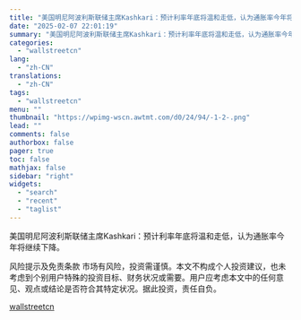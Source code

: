 ```yaml
---
title: "美国明尼阿波利斯联储主席Kashkari：预计利率年底将温和走低，认为通胀率今年将继续下降"
date: "2025-02-07 22:01:19"
summary: "美国明尼阿波利斯联储主席Kashkari：预计利率年底将温和走低，认为通胀率今年将继续下降。风险提示..."
categories:
  - "wallstreetcn"
lang:
  - "zh-CN"
translations:
  - "zh-CN"
tags:
  - "wallstreetcn"
menu: ""
thumbnail: "https://wpimg-wscn.awtmt.com/d0/24/94/-1-2-.png"
lead: ""
comments: false
authorbox: false
pager: true
toc: false
mathjax: false
sidebar: "right"
widgets:
  - "search"
  - "recent"
  - "taglist"
---
```


美国明尼阿波利斯联储主席Kashkari：预计利率年底将温和走低，认为通胀率今年将继续下降。

风险提示及免责条款
市场有风险，投资需谨慎。本文不构成个人投资建议，也未考虑到个别用户特殊的投资目标、财务状况或需要。用户应考虑本文中的任何意见、观点或结论是否符合其特定状况。据此投资，责任自负。

[wallstreetcn](https://wallstreetcn.com/articles/3740616)
